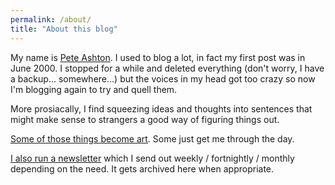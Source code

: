 ```yaml
---
permalink: /about/
title: "About this blog"
---
```


My name is [Pete Ashton](http://peteashton.com). I used to blog a lot, in fact my first post was in June 2000. I stopped for a while and deleted everything (don't worry, I have a backup... somewhere...) but the voices in my head got too crazy so now I'm blogging again to try and quell them. 

More prosiacally, I find squeezing ideas and thoughts into sentences that might make sense to strangers a good way of figuring things out. 

[Some of those things become art](http://art.peteashton.com). Some just get me through the day. 

[I also run a newsletter](https://tinyletter.com/peteashton) which I send out weekly / fortnightly / monthly depending on the need. It gets archived here when appropriate. 

